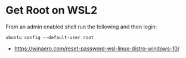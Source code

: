 # Get Root on WSL2

From an admin enabled shell run the following and then login:

```
ubuntu config --default-user root
```

* <https://winaero.com/reset-password-wsl-linux-distro-windows-10/>

